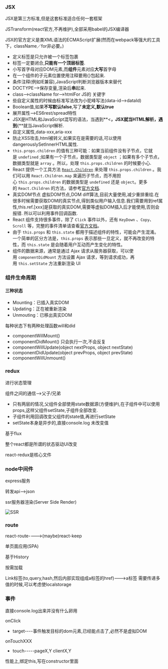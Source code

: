###  JSX

JSX是第三方标准,但是这套标准适合任何一套框架

JSTransform(react官方,不再维护),全部采用babel的JSX编译器

JSX的官方定义是类XML语法的ECMAScript扩展(然而在webpack等强大的工具下，className／for非必要。)

- 定义标签是只允许被一个标签包裹
- 标签一定要闭合,**只能有一个顶层标签**.
- 小写首字母对应DOM元素,而**组件**元素对应**大写**首字母
- 在一个组件的子元素位置使用注释要用{}包起来.
- 条件注释(例如IE兼容),JavaScript判断浏览器版本来替代
- DOCTYPE-->保存变量,渲染后**串**起来.
- class-->className    for-->htmlFor    JS的 关键字
- 些自定义属性的时候由标准写法改为小驼峰写法(data-id-->dataId)
- Boolean值,如果**不写默认false**,写了**未定义,默认true**
- 展开属性-->ES6rest/spread特性
- JSX是HTML和JavaScript混写的语法，当遇到**<**，JSX就当HTML解析，遇到**{**就当JavaScript解析.
- 自定义属性,data-xxx,aria-xxx
- 防止XSS攻击,html被转义,如果实在是需要的话,可以使用dangerouslySetInnerHTML属性.
- `this.props.children` 的值有三种可能：如果当前组件没有子节点，它就是 `undefined` ;如果有一个子节点，数据类型是 `object` ；如果有多个子节点，数据类型就是 `array` 。所以，处理 `this.props.children` 的时候要小心.
- React 提供一个工具方法 [`React.Children`](https://facebook.github.io/react/docs/top-level-api.html#react.children) 来处理 `this.props.children` 。我们可以用 `React.Children.map` 来遍历子节点，而不用担心 `this.props.children` 的数据类型是 `undefined` 还是 `object`。更多的 `React.Children` 的方法，请参考[官方文档](https://facebook.github.io/react/docs/top-level-api.html#react.children).
- 真实DOM节点  虚拟DOM节点,DOM diff算法,目前大量使用,减少重排重绘.在很多时候需要获取DOM的真实节点,得到类似用户输入信息.我们需要用到ref属性,this.ref.[xxx]是获取的真实DOM,需要等虚拟DOM插入后才能使用,否则会报错.  所以可以利用事件回调函数.
- React 组件支持很多事件，除了 `Click` 事件以外，还有 `KeyDown` 、`Copy`、`Scroll` 等，完整的事件清单请查看[官方文档](http://facebook.github.io/react/docs/events.html#supported-events)。
- 由于 `this.props` 和 `this.state` 都用于描述组件的特性，可能会产生混淆。一个简单的区分方法是，`this.props` 表示那些一旦定义，就不再改变的特性，而 `this.state` 是会随着用户互动而产生变化的特性。
- 组件的数据来源，通常是通过 Ajax 请求从服务器获取，可以使用 `componentDidMount` 方法设置 Ajax 请求，等到请求成功，再用 `this.setState` 方法重新渲染 UI 




### 组件生命周期

#### 三种状态

- Mounting：已插入真实DOM
- Updating：正在被重新渲染
- Unmouting：已移出真实DOM

每种状态下有两种处理函数will和did

- componentWillMount()
- componentDidMount()   只会执行一次,不会反复
- componentWillUpdate(object nextProps, object nextState)
- componentDidUpdate(object prevProps, object prevState)
- componentWillUnmount()




### redux

进行状态管理

组件之间的通信-->父子/兄弟

- 只有两层的情况,父组件全部使用state数据源(方便维护),在子组件中可以使用props,这样父组件setState,子组件全部改变.
- 子组件利用回调改变父组件的state值,再进行setState
- setState本身是异步的,直接console.log  未改变值

基于flux

整个react都是所谓的状态驱动UI改变

react-redux是核心文件

### node中间件

express服务  

转发api-->json

ssr服务器渲染(Server Side Render)

![SSR](C:\GitHub\BOOK-and-knowledge-point\images\SSR.png)

### route

react-route---->(maybe)react-keep

单页面应用(SPA)

基于History

按需加载

Link标签(to,query,hash,然后内部实现组成a标签的href)--->a标签    需要传递多值的时候,可以考虑使localstorage



### 事件

直接console.log出来并没有什么卵用

onClick  

- target----事件触发目标的dom元素,已经能点击了,必然不是虚拟DOM

onTouchXXX

- touch-----pageX,Y   clientX,Y


性能上,绑定this,写在constructor里面